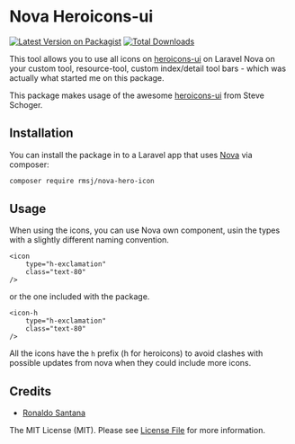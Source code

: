 # Nova Heroicons-ui

[![Latest Version on Packagist](https://img.shields.io/packagist/v/rmsj/nova-hero-icon.svg?style=flat-square)](https://packagist.org/packages/rmsj/nova-hero-icon)
[![Total Downloads](https://img.shields.io/packagist/dt/rmsj/nova-hero-icon.svg?style=flat-square)](https://packagist.org/packages/rmsj/nova-hero-icon)


This tool allows you to use all icons on [heroicons-ui](https://github.com/sschoger/heroicons-ui) on Laravel Nova
on your custom tool, resource-tool, custom index/detail tool bars - which was actually what started me on this package.

This package makes usage of the awesome [heroicons-ui](https://github.com/sschoger/heroicons-ui) from Steve Schoger. 

## Installation

You can install the package in to a Laravel app that uses [Nova](https://nova.laravel.com) via composer:

```bash
composer require rmsj/nova-hero-icon
```
## Usage

When using the icons, you can use Nova own <icon> component, usin the types with a slightly different naming convention.

```vue
<icon
    type="h-exclamation"
    class="text-80"
/>
```
or the one included with the package.

```vue
<icon-h
    type="h-exclamation"
    class="text-80"
/>
```
All the icons have the `h` prefix (h for heroicons) to avoid clashes with possible updates from nova when they could include more icons.

## Credits

- [Ronaldo Santana](https://github.com/rmsj)

The MIT License (MIT). Please see [License File](LICENSE.md) for more information.
